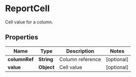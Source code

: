

# ReportCell

Cell value for a column.

## Properties

Name | Type | Description | Notes
------------ | ------------- | ------------- | -------------
**columnRef** | **String** | Column reference |  [optional]
**value** | **Object** | Cell value |  [optional]



